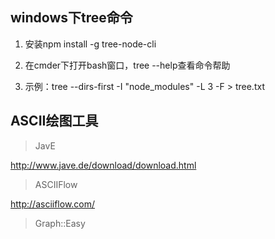 ## windows下tree命令

1. 安装npm install -g tree-node-cli
2. 在cmder下打开bash窗口，tree --help查看命令帮助

3. 示例：tree --dirs-first -I "node_modules" -L 3 -F > tree.txt

## ASCII绘图工具

> JavE

http://www.jave.de/download/download.html

> ASCIIFlow

http://asciiflow.com/

> Graph::Easy

